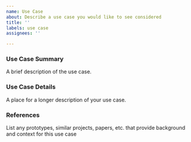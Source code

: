 ```yaml
---
name: Use Case
about: Describe a use case you would like to see considered
title: ''
labels: use case
assignees: ''

---
```


### Use Case Summary

A brief description of the use case.

### Use Case Details

A place for a longer description of your use case.

### References

List any prototypes, similar projects, papers, etc. that provide background and context for this use case
